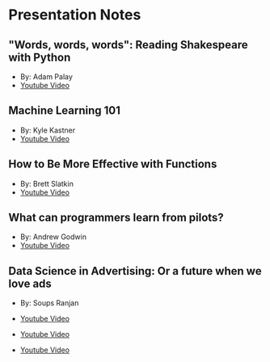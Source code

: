 # Presentation Notes

## "Words, words, words": Reading Shakespeare with Python

* By: Adam Palay
* [Youtube Video](https://www.youtube.com/watch?v=EoWG0lavg9U)

## Machine Learning 101

* By: Kyle Kastner
* [Youtube Video](https://www.youtube.com/watch?v=r-1XJBHot58)

## How to Be More Effective with Functions

* By: Brett Slatkin
* [Youtube Video](https://www.youtube.com/watch?v=WjJUPxKB164)

## What can programmers learn from pilots?

* By: Andrew Godwin 
* [Youtube Video](https://www.youtube.com/watch?v=we4G_X91e5w)

## Data Science in Advertising: Or a future when we love ads

* By: Soups Ranjan
* [Youtube Video](https://www.youtube.com/watch?v=HZTgLuOpFU8)





* [Youtube Video]()
* [Youtube Video]()
